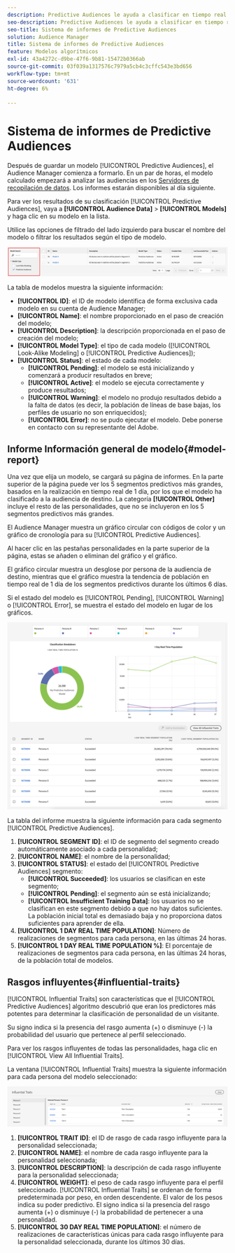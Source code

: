 ```yaml
---
description: Predictive Audiences le ayuda a clasificar en tiempo real audiencias desconocidas como personalidades diferenciadas, mediante el uso de la ciencia de datos.
seo-description: Predictive Audiences le ayuda a clasificar en tiempo real audiencias desconocidas como personalidades diferenciadas, mediante el uso de la ciencia de datos.
seo-title: Sistema de informes de Predictive Audiences
solution: Audience Manager
title: Sistema de informes de Predictive Audiences
feature: Modelos algorítmicos
exl-id: 43a4272c-d9be-47f6-9b81-15472b0366ab
source-git-commit: 03f039a1317576c7979a5cb4c3cffc543e3bd656
workflow-type: tm+mt
source-wordcount: '631'
ht-degree: 6%

---
```


# Sistema de informes de Predictive Audiences

Después de guardar un modelo [!UICONTROL Predictive Audiences], el Audience Manager comienza a formarlo. En un par de horas, el modelo calculado empezará a analizar las audiencias en los [Servidores de recopilación de datos](https://docs.adobe.com/content/help/en/audience-manager/user-guide/reference/system-components/components-data-collection.html#dcs-pcs). Los informes estarán disponibles al día siguiente.

Para ver los resultados de su clasificación [!UICONTROL Predictive Audiences], vaya a **[!UICONTROL Audience Data]** > **[!UICONTROL Models]** y haga clic en su modelo en la lista.

Utilice las opciones de filtrado del lado izquierdo para buscar el nombre del modelo o filtrar los resultados según el tipo de modelo.

![predictive-audiences-filter](assets/predictive-audiences-filter-models.png)

La tabla de modelos muestra la siguiente información:

* **[!UICONTROL ID]**: el ID de modelo identifica de forma exclusiva cada modelo en su cuenta de Audience Manager;
* **[!UICONTROL Name]**: el nombre proporcionado en el paso de creación del modelo;
* **[!UICONTROL Description]**: la descripción proporcionada en el paso de creación del modelo;
* **[!UICONTROL Model Type]**: el tipo de cada modelo ([!UICONTROL Look-Alike Modeling] o  [!UICONTROL Predictive Audiences]);
* **[!UICONTROL Status]**: el estado de cada modelo:
   * **[!UICONTROL Pending]**: el modelo se está inicializando y comenzará a producir resultados en breve;
   * **[!UICONTROL Active]**: el modelo se ejecuta correctamente y produce resultados;
   * **[!UICONTROL Warning]**: el modelo no produjo resultados debido a la falta de datos (es decir, la población de líneas de base bajas, los perfiles de usuario no son enriquecidos);
   * **[!UICONTROL Error]**: no se pudo ejecutar el modelo. Debe ponerse en contacto con su representante del Adobe.

## Informe Información general de modelo{#model-report}

Una vez que elija un modelo, se cargará su página de informes. En la parte superior de la página puede ver los 5 segmentos predictivos más grandes, basados en la realización en tiempo real de 1 día, por los que el modelo ha clasificado a la audiencia de destino. La categoría **[!UICONTROL Other]** incluye el resto de las personalidades, que no se incluyeron en los 5 segmentos predictivos más grandes.

El Audience Manager muestra un gráfico circular con códigos de color y un gráfico de cronología para su [!UICONTROL Predictive Audiences].

Al hacer clic en las pestañas personalidades en la parte superior de la página, estas se añaden o eliminan del gráfico y el gráfico.

El gráfico circular muestra un desglose por persona de la audiencia de destino, mientras que el gráfico muestra la tendencia de población en tiempo real de 1 día de los segmentos predictivos durante los últimos 6 días.

Si el estado del modelo es [!UICONTROL Pending], [!UICONTROL Warning] o [!UICONTROL Error], se muestra el estado del modelo en lugar de los gráficos.

![smart-persona-report](assets/predictive-audiences-report.png)

La tabla del informe muestra la siguiente información para cada segmento [!UICONTROL Predictive Audiences].

1. **[!UICONTROL SEGMENT ID]**: el ID de segmento del segmento creado automáticamente asociado a cada personalidad;
1. **[!UICONTROL NAME]**: el nombre de la personalidad;
1. **[!UICONTROL STATUS]**: el estado del  [!UICONTROL Predictive Audiences] segmento:
   * **[!UICONTROL Succeeded]**: los usuarios se clasifican en este segmento;
   * **[!UICONTROL Pending]**: el segmento aún se está inicializando;
   * **[!UICONTROL Insufficient Training Data]**: los usuarios no se clasifican en este segmento debido a que no hay datos suficientes. La población inicial total es demasiado baja y no proporciona datos suficientes para aprender de ella.
1. **[!UICONTROL 1 DAY REAL TIME POPULATION]**: Número de realizaciones de segmentos para cada persona, en las últimas 24 horas.
1. **[!UICONTROL 1 DAY REAL TIME POPULATION %]**: El porcentaje de realizaciones de segmentos para cada persona, en las últimas 24 horas, de la población total de modelos.

## Rasgos influyentes{#influential-traits}

[!UICONTROL Influential Traits] son características que el  [!UICONTROL Predictive Audiences] algoritmo descubrió que eran los predictores más potentes para determinar la clasificación de personalidad de un visitante.

Su signo indica si la presencia del rasgo aumenta (+) o disminuye (-) la probabilidad del usuario que pertenece al perfil seleccionado.

Para ver los rasgos influyentes de todas las personalidades, haga clic en [!UICONTROL View All Influential Traits].

La ventana [!UICONTROL Influential Traits] muestra la siguiente información para cada persona del modelo seleccionado:

![rasgos influyentes](assets/predictive-audiences-influential-traits.png)

1. **[!UICONTROL TRAIT ID]**: el ID de rasgo de cada rasgo influyente para la personalidad seleccionada;
1. **[!UICONTROL NAME]**: el nombre de cada rasgo influyente para la personalidad seleccionada;
1. **[!UICONTROL DESCRIPTION]**: la descripción de cada rasgo influyente para la personalidad seleccionada;
1. **[!UICONTROL WEIGHT]**: el peso de cada rasgo influyente para el perfil seleccionado. [!UICONTROL Influential Traits] se ordenan de forma predeterminada por peso, en orden descendente.  El valor de los pesos indica su poder predictivo. El signo indica si la presencia del rasgo aumenta (+) o disminuye (-) la probabilidad de pertenecer a una personalidad.
1. **[!UICONTROL 30 DAY REAL TIME POPULATION]**: el número de realizaciones de características únicas para cada rasgo influyente para la personalidad seleccionada, durante los últimos 30 días.
